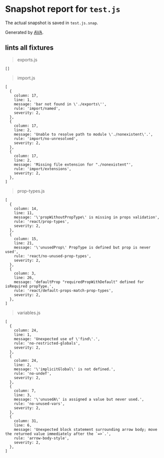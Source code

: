 # Snapshot report for `test.js`

The actual snapshot is saved in `test.js.snap`.

Generated by [AVA](https://ava.li).

## lints all fixtures

> exports.js

    []

> import.js

    [
      {
        column: 17,
        line: 1,
        message: 'bar not found in \'./exports\'',
        rule: 'import/named',
        severity: 2,
      },
      {
        column: 17,
        line: 2,
        message: 'Unable to resolve path to module \'./nonexistent\'.',
        rule: 'import/no-unresolved',
        severity: 2,
      },
      {
        column: 17,
        line: 2,
        message: 'Missing file extension for "./nonexistent"',
        rule: 'import/extensions',
        severity: 2,
      },
    ]

> prop-types.js

    [
      {
        column: 14,
        line: 11,
        message: '\'propWithoutPropType\' is missing in props validation',
        rule: 'react/prop-types',
        severity: 2,
      },
      {
        column: 15,
        line: 21,
        message: '\'unusedProp\' PropType is defined but prop is never used',
        rule: 'react/no-unused-prop-types',
        severity: 2,
      },
      {
        column: 3,
        line: 26,
        message: 'defaultProp "requiredPropWithDefault" defined for isRequired propType.',
        rule: 'react/default-props-match-prop-types',
        severity: 2,
      },
    ]

> variables.js

    [
      {
        column: 24,
        line: 1,
        message: 'Unexpected use of \'find\'.',
        rule: 'no-restricted-globals',
        severity: 2,
      },
      {
        column: 24,
        line: 2,
        message: '\'implicitGlobal\' is not defined.',
        rule: 'no-undef',
        severity: 2,
      },
      {
        column: 7,
        line: 3,
        message: '\'unusedA\' is assigned a value but never used.',
        rule: 'no-unused-vars',
        severity: 2,
      },
      {
        column: 31,
        line: 6,
        message: 'Unexpected block statement surrounding arrow body; move the returned value immediately after the `=>`.',
        rule: 'arrow-body-style',
        severity: 2,
      },
    ]
